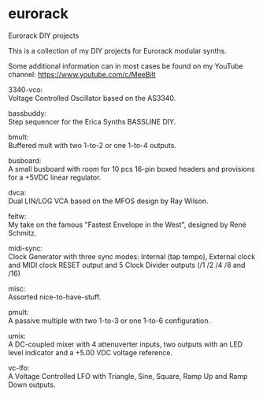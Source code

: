 # eurorack
Eurorack DIY projects

This is a collection of my DIY projects for Eurorack modular synths.

Some additional information can in most cases be found on my YouTube channel:
https://www.youtube.com/c/MeeBilt

3340-vco:  
Voltage Controlled Oscillator based on the AS3340. 

bassbuddy:   
Step sequencer for the Erica Synths BASSLINE DIY. 

bmult:  
Buffered mult with two 1-to-2 or one 1-to-4 outputs. 

busboard:  
A small busboard with room for 10 pcs 16-pin boxed headers and provisions for a +5VDC linear regulator. 

dvca:  
Dual LIN/LOG VCA based on the MFOS design by Ray Wilson.

feitw:  
My take on the famous "Fastest Envelope in the West", designed by René Schmitz. 

midi-sync:  
Clock Generator with three sync modes: Internal (tap tempo), External clock and MIDI clock
RESET output and 5 Clock Divider outputs (/1 /2 /4 /8 and /16)
 
misc:  
Assorted nice-to-have-stuff. 

pmult:  
A passive multiple with two 1-to-3 or one 1-to-6 configuration. 

umix:  
A DC-coupled mixer with 4 attenuverter inputs, two outputs with an LED level indicator and a +5.00 VDC voltage reference. 

vc-lfo:  
A Voltage Controlled LFO with Triangle, Sine, Square, Ramp Up and Ramp Down outputs. 

